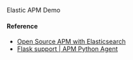 Elastic APM Demo

#### Reference
- [Open Source APM with Elasticsearch](https://www.elastic.co/solutions/apm)
- [Flask support | APM Python Agent](https://www.elastic.co/guide/en/apm/agent/python/2.x/flask-support.html)
